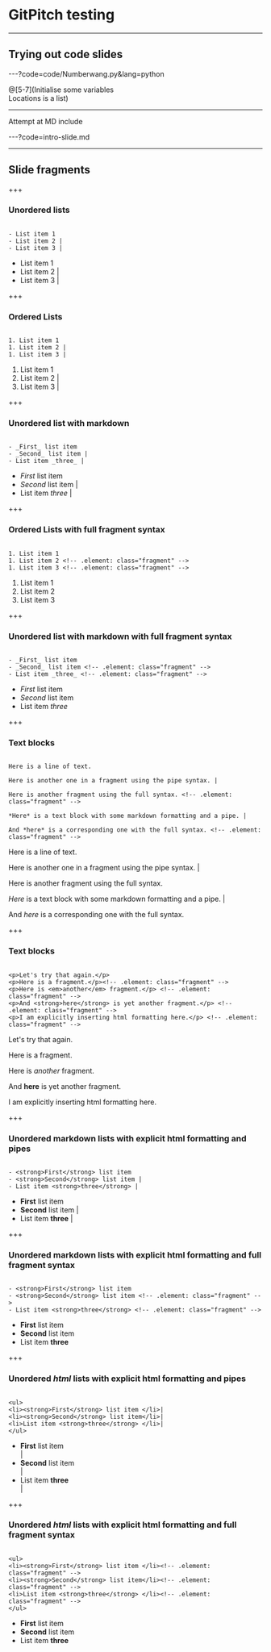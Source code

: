 # GitPitch testing

---

## Trying out code slides

---?code=code/Numberwang.py&lang=python

@[5-7](Initialise some variables<br />Locations is a list)

---

Attempt at MD include

---?code=intro-slide.md

---
## Slide fragments

+++

### Unordered lists

```

- List item 1
- List item 2 |
- List item 3 |

```

- List item 1
- List item 2 |
- List item 3 |

+++

### Ordered Lists

```

1. List item 1
1. List item 2 |
1. List item 3 |

```

1. List item 1
1. List item 2 |
1. List item 3 |

+++

### Unordered list with markdown

```

- _First_ list item
- _Second_ list item |
- List item _three_ |

```

- _First_ list item
- _Second_ list item |
- List item _three_ |

+++

### Ordered Lists with full fragment syntax

```

1. List item 1
1. List item 2 <!-- .element: class="fragment" -->
1. List item 3 <!-- .element: class="fragment" -->

```

1. List item 1
1. List item 2 <!-- .element: class="fragment" -->
1. List item 3 <!-- .element: class="fragment" -->

+++

### Unordered list with markdown with full fragment syntax

```

- _First_ list item
- _Second_ list item <!-- .element: class="fragment" -->
- List item _three_ <!-- .element: class="fragment" -->

```

- _First_ list item
- _Second_ list item <!-- .element: class="fragment" -->
- List item _three_ <!-- .element: class="fragment" -->

+++

### Text blocks

```

Here is a line of text.

Here is another one in a fragment using the pipe syntax. |

Here is another fragment using the full syntax. <!-- .element: class="fragment" -->

*Here* is a text block with some markdown formatting and a pipe. |

And *here* is a corresponding one with the full syntax. <!-- .element: class="fragment" -->

```

Here is a line of text.

Here is another one in a fragment using the pipe syntax. |

Here is another fragment using the full syntax. <!-- .element: class="fragment" -->

*Here* is a text block with some markdown formatting and a pipe. |

And *here* is a corresponding one with the full syntax. <!-- .element: class="fragment" -->

+++

### Text blocks

```

<p>Let's try that again.</p>
<p>Here is a fragment.</p><!-- .element: class="fragment" -->
<p>Here is <em>another</em> fragment.</p> <!-- .element: class="fragment" -->
<p>And <strong>here</strong> is yet another fragment.</p> <!-- .element: class="fragment" -->
<p>I am explicitly inserting html formatting here.</p> <!-- .element: class="fragment" -->

```

<p>Let's try that again.</p>
<p>Here is a fragment.</p><!-- .element: class="fragment" -->
<p>Here is <em>another</em> fragment.</p> <!-- .element: class="fragment" -->
<p>And <strong>here</strong> is yet another fragment.</p> <!-- .element: class="fragment" -->
<p>I am explicitly inserting html formatting here.</p> <!-- .element: class="fragment" -->

+++

### Unordered markdown lists with explicit html formatting and pipes

```

- <strong>First</strong> list item
- <strong>Second</strong> list item |
- List item <strong>three</strong> |

```

- <strong>First</strong> list item
- <strong>Second</strong> list item |
- List item <strong>three</strong> |

+++

### Unordered markdown lists with explicit html formatting and full fragment syntax

```

- <strong>First</strong> list item
- <strong>Second</strong> list item <!-- .element: class="fragment" -->
- List item <strong>three</strong> <!-- .element: class="fragment" -->

```

- <strong>First</strong> list item
- <strong>Second</strong> list item <!-- .element: class="fragment" -->
- List item <strong>three</strong> <!-- .element: class="fragment" -->

+++

### Unordered _html_ lists with explicit html formatting and pipes

```

<ul>
<li><strong>First</strong> list item </li>|
<li><strong>Second</strong> list item</li>|
<li>List item <strong>three</strong> </li>|
</ul>

```

<ul>
<li><strong>First</strong> list item </li>|
<li><strong>Second</strong> list item</li>|
<li>List item <strong>three</strong> </li>|
</ul>

+++

### Unordered _html_ lists with explicit html formatting and full fragment syntax

```

<ul>
<li><strong>First</strong> list item </li><!-- .element: class="fragment" -->
<li><strong>Second</strong> list item</li><!-- .element: class="fragment" -->
<li>List item <strong>three</strong> </li><!-- .element: class="fragment" -->
</ul>

```

<ul>
<li><strong>First</strong> list item </li><!-- .element: class="fragment" -->
<li><strong>Second</strong> list item</li><!-- .element: class="fragment" -->
<li>List item <strong>three</strong> </li><!-- .element: class="fragment" -->
</ul>
